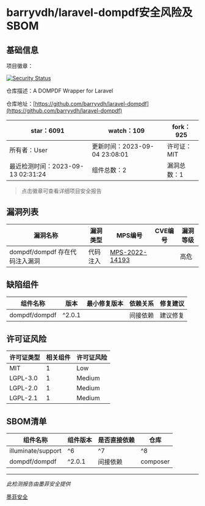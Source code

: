 # barryvdh/laravel-dompdf安全风险及SBOM

## 基础信息

项目徽章：

[![Security Status](https://www.murphysec.com/platform3/v31/badge/1701664330478305280.svg)](https://www.murphysec.com/console/report/1692966505467895808/1701664330478305280)

仓库描述：A DOMPDF Wrapper for Laravel

仓库地址：[https://github.com/barryvdh/laravel-dompdf](https://github.com/barryvdh/laravel-dompdf)

| star：6091 | watch：109 | fork：925 |
| ----------- | -------------- | ------------ |
| 所有者：User | 更新时间：2023-09-04 23:08:01 | 许可证：MIT |
| 最近检测时间：2023-09-13 02:31:24 | 组件总数：2 | 漏洞总数：1 |

> 点击徽章可查看详细项目安全报告



## 漏洞列表

| 漏洞名称 | 漏洞类型 | MPS编号 | CVE编号 | 漏洞等级 |
| ------- | ------ | ------- | ------ | ----- |
|dompdf/dompdf 存在代码注入漏洞|代码注入|[MPS-2022-14193](https://www.oscs1024.com/hd/MPS-2022-14193)||高危|




## 缺陷组件

| 组件名称 | 版本 | 最小修复版本 | 依赖关系 | 修复建议 |
| -------- | ---- | ------------ | -------- | -------- |
|dompdf/dompdf|^2.0.1||间接依赖|建议修复|C:0|H:1|M:0|L:0|




## 许可证风险

| 许可证类型 | 相关组件 | 许可证风险 |
| ---------- | -------- | ---------- |
|MIT|1|Low|
|LGPL-3.0|1|Medium|
|LGPL-2.0|1|Medium|
|LGPL-2.1|1|Medium|




## SBOM清单

| 组件名称 | 组件版本 | 是否直接依赖 | 仓库 |
| -------- | -------- | ------------ | ---- |
|illuminate/support|^6|^7|^8|^9|^10|间接依赖|composer|
|dompdf/dompdf|^2.0.1|间接依赖|composer|


------

*此检测报告由墨菲安全提供*

[墨菲安全](www.murphysec.com)